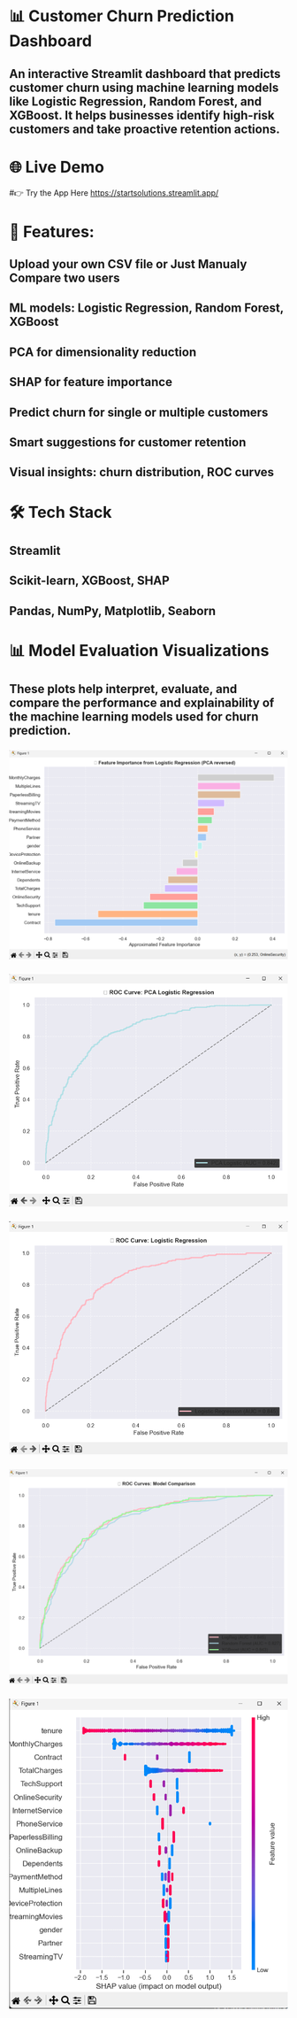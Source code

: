 # 📊 Customer Churn Prediction Dashboard
## An interactive Streamlit dashboard that predicts customer churn using machine learning models like Logistic Regression, Random Forest, and XGBoost. It helps businesses identify high-risk customers and take proactive retention actions.

# 🌐 Live Demo
#👉 Try the App Here https://startsolutions.streamlit.app/

# 🚀 Features:
## Upload your own CSV file or Just Manualy Compare two users
###

## ML models: Logistic Regression, Random Forest, XGBoost

## PCA for dimensionality reduction

## SHAP for feature importance

## Predict churn for single or multiple customers

## Smart suggestions for customer retention

## Visual insights: churn distribution, ROC curves

# 🛠 Tech Stack

## Streamlit

## Scikit-learn, XGBoost, SHAP

## Pandas, NumPy, Matplotlib, Seaborn

# 📊 Model Evaluation Visualizations
## These plots help interpret, evaluate, and compare the performance and explainability of the machine learning models used for churn prediction.

### ![Feature Importance from Logistic Regression](https://github.com/Akshita2711/StartSolutions/blob/0efa5925f39936efb66cec9fcd439a877e16b503/images/Feature%20importance.png)

### ![ROC Curve: PCA Logistic Regression](https://github.com/Akshita2711/StartSolutions/blob/6caa4e1bb8c0f7b6a1fc2286e2b197d4fe8a09f1/images/ROC%20PCA%20Logistic%20Regression.png)

### ![ROC Curve Logistic Regression](https://github.com/Akshita2711/StartSolutions/blob/6caa4e1bb8c0f7b6a1fc2286e2b197d4fe8a09f1/images/ROC%20Logistic%20Regression.png)

### ![ROC Curve Model Comparison](https://github.com/Akshita2711/StartSolutions/blob/6caa4e1bb8c0f7b6a1fc2286e2b197d4fe8a09f1/images/ROC%20Curves.png)

### ![SHAP value](https://github.com/Akshita2711/StartSolutions/blob/6caa4e1bb8c0f7b6a1fc2286e2b197d4fe8a09f1/images/SHAP%20value.png)

